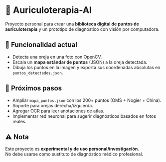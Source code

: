 # 🧠 Auriculoterapia-AI

Proyecto personal para crear una **biblioteca digital de puntos de auriculoterapia** y un prototipo de diagnóstico con visión por computadora.

## 📌 Funcionalidad actual
- Detecta una oreja en una foto con OpenCV.
- Escala un **mapa estándar de puntos** (JSON) a la oreja detectada.
- Dibuja los puntos en la imagen y exporta sus coordenadas absolutas en `puntos_detectados.json`.

## 🚀 Próximos pasos
- Ampliar `mapa_puntos.json` con los 200+ puntos (OMS + Nogier + China).
- Soporte para orejas derecha/izquierda.
- Agregar OCR para leer anotaciones de atlas.
- Implementar red neuronal para sugerir diagnósticos basados en fotos reales.

## ⚠️ Nota
Este proyecto es **experimental y de uso personal/investigación**.  
No debe usarse como sustituto de diagnóstico médico profesional.
